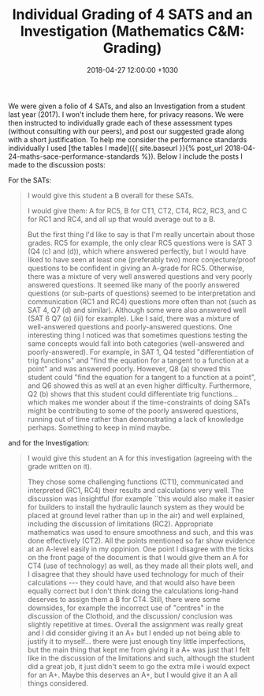 ﻿---
layout: post
title:  "Individual Grading of 4 SATS and an Investigation (Mathematics C&M: Grading)"
date:   2018-04-27 12:00:00 +1030
categories: MTeach mathCM
apst: [2-3, 5-1, 5-3, 5-4, 7-1, 7-2]
---

We were given a folio of 4 SATs, and also an Investigation from a student last year (2017). I won't include them here, for privacy reasons. We were then instructed to individually grade each of these assessment types (without consulting with our peers), and post our suggested grade along with a short justification. To help me consider the performance standards individually I used [the tables I made]({{ site.baseurl }}{% post_url 2018-04-24-maths-sace-performance-standards %}). Below I include the posts I made to the discussion posts:

For the SATs:
<blockquote markdown="1">
I would give this student a B overall for these SATs.

I would give them: A for RC5, B for CT1, CT2, CT4, RC2, RC3, and C for RC1 and RC4, and all up that would average out to a B. 

But the first thing I'd like to say is that I'm really uncertain about those grades. RC5 for example, the only clear RC5 questions were is SAT 3 (Q4 (c) and (d)), which where answered perfectly, but I would have liked to have seen at least one (preferably two) more conjecture/proof questions to be confident in giving an A-grade for RC5. Otherwise, there was  a mixture of very well answered questions and very poorly answered questions. It seemed like many of the poorly answered questions (or sub-parts of questions) seemed to be interpretation and communication (RC1 and RC4) questions more often than not (such as SAT 4, Q7 (d) and similar). Although some were also answered well (SAT 6 Q7 (a) (iii) for example). Like I said, there was a mixture of well-answered questions and poorly-answered questions. One interesting thing I noticed was that sometimes questions testing the same concepts would fall into both categories (well-answered and poorly-answered). For example, in SAT 1, Q4 tested "differentiation of trig functions" and "find the equation for a tangent to a function at a point" and was answered poorly. However, Q8 (a) showed this student could "find the equation for a tangent to a function at a point", and Q6 showed this as well at an even higher difficulty. Furthermore, Q2 (b) shows that this student could differentiate trig functions... which makes me wonder about if the time-constraints of doing SATs might be contributing to some of the poorly answered questions, running out of time rather than demonstrating a lack of knowledge perhaps. Something to keep in mind maybe.
</blockquote>

and for the Investigation:
<blockquote markdown="1">
I would give this student an A for this investigation (agreeing with the grade written on it). 

They chose some challenging functions (CT1), communicated and interpreted (RC1, RC4) their results and calculations very well. The discussion was insightful (for example ``this would also make it easier for builders to install the hydraulic launch system as they would be placed at ground level rather than up in the air) and well explained, including the discussion of limitations (RC2). Appropriate mathematics was used to ensure smoothness and such, and this was done effectively (CT2). All the points mentioned so far show evidence at an A-level easily in my oppinion. One point I disagree with the ticks on the front page of the document is that I would give them an A for CT4 (use of technology) as well, as they made all their plots well, and I disagree that they should have used technology for much of their calculations --- they could have, and that would also have been equally correct but I don't think doing the calculations long-hand deserves to assign them a B for CT4. Still, there were some downsides, for example the incorrect use of "centres" in the discussion of the Clothoid, and the discussion/ conclusion was slightly repetitive at times. Overall the assignment was really great and I did consider giving it an A+ but I ended up not being able to justify it to myself... there were just enough tiny little imperfections, but the main thing that kept me from giving it a A+ was just that I felt like in the discussion of the limitations and such, although the student did a great job, it just didn't seem to go the extra mile i would expect for an A+. Maybe this deserves an A+, but I would give it an A all things considered.
</blockquote>





